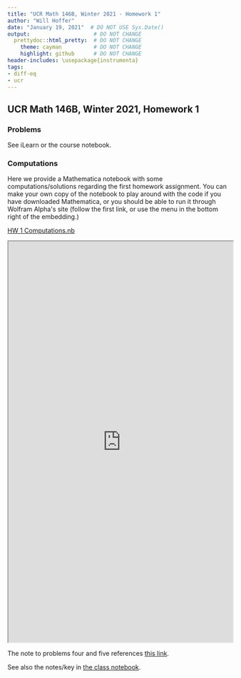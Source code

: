 ```yaml
---
title: "UCR Math 146B, Winter 2021 - Homework 1"
author: "Will Hoffer"
date: "January 19, 2021"  # DO NOT USE Sys.Date()
output:                    # DO NOT CHANGE
  prettydoc::html_pretty:  # DO NOT CHANGE
    theme: cayman          # DO NOT CHANGE
    highlight: github      # DO NOT CHANGE
header-includes: \usepackage{instrumenta}
tags: 
- diff-eq
- ucr
---
```


## UCR Math 146B, Winter 2021, Homework 1

### Problems

See iLearn or the course notebook. 

### Computations

Here we provide a Mathematica notebook with some computations/solutions regarding the first homework assignment. You can make your own copy of the notebook to play around with the code if you have downloaded Mathematica, or you should be able to run it through Wolfram Alpha's site (follow the first link, or use the menu in the bottom right of the embedding.) 

[HW 1 Computations.nb](https://www.wolframcloud.com/obj/whoffer3/Published/Math%20146B%20-%20W21%20-%20HW%201%20Computations.nb)

<iframe src="https://www.wolframcloud.com/obj/whoffer3/Published/Math%20146B%20-%20W21%20-%20HW%201%20Computations.nb?_embed=iframe" width="100%" height="900"></iframe>

The note to problems four and five references [this link](https://willhoffer.com/2021/01/On-Higher-Order-Linear-ODEs).

See also the notes/key in [the class notebook](https://emailucr-my.sharepoint.com/:o:/g/personal/william_hoffer_email_ucr_edu/Es5-VBJJ-RJDnwQsv__1P50BexLqRNkm7czAuqt61QP8uQ).
